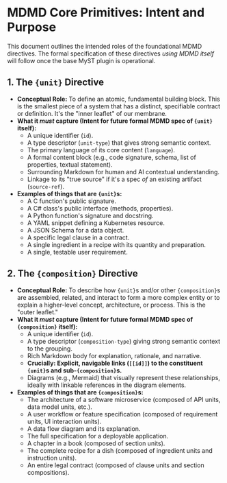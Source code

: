 # MDMD Core Primitives: Intent and Purpose

This document outlines the intended roles of the foundational MDMD directives. The formal specification of these directives _using MDMD itself_ will follow once the base MyST plugin is operational.

## 1. The `{unit}` Directive

- **Conceptual Role:** To define an atomic, fundamental building block. This is the smallest piece of a system that has a distinct, specifiable contract or definition. It's the "inner leaflet" of our membrane.
- **What it _must_ capture (Intent for future formal MDMD spec of `{unit}` itself):**
  - A unique identifier (`id`).
  - A type descriptor (`unit-type`) that gives strong semantic context.
  - The primary language of its core content (`language`).
  - A formal content block (e.g., code signature, schema, list of properties, textual statement).
  - Surrounding Markdown for human and AI contextual understanding.
  - Linkage to its "true source" if it's a spec _of_ an existing artifact (`source-ref`).
- **Examples of things that are `{unit}`s:**
  - A C function's public signature.
  - A C# class's public interface (methods, properties).
  - A Python function's signature and docstring.
  - A YAML snippet defining a Kubernetes resource.
  - A JSON Schema for a data object.
  - A specific legal clause in a contract.
  - A single ingredient in a recipe with its quantity and preparation.
  - A single, testable user requirement.

## 2. The `{composition}` Directive

- **Conceptual Role:** To describe how `{unit}`s and/or other `{composition}`s are assembled, related, and interact to form a more complex entity or to explain a higher-level concept, architecture, or process. This is the "outer leaflet."
- **What it _must_ capture (Intent for future formal MDMD spec of `{composition}` itself):**
  - A unique identifier (`id`).
  - A type descriptor (`composition-type`) giving strong semantic context to the grouping.
  - Rich Markdown body for explanation, rationale, and narrative.
  - **Crucially: Explicit, navigable links (`[[id]]`) to the constituent `{unit}`s and sub-`{composition}`s.**
  - Diagrams (e.g., Mermaid) that visually represent these relationships, ideally with linkable references in the diagram elements.
- **Examples of things that are `{composition}`s:**
  - The architecture of a software microservice (composed of API units, data model units, etc.).
  - A user workflow or feature specification (composed of requirement units, UI interaction units).
  - A data flow diagram and its explanation.
  - The full specification for a deployable application.
  - A chapter in a book (composed of section units).
  - The complete recipe for a dish (composed of ingredient units and instruction units).
  - An entire legal contract (composed of clause units and section compositions).
